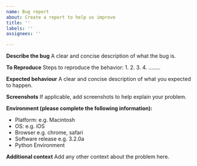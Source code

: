 ```yaml
---
name: Bug report
about: Create a report to help us improve
title: ''
labels: ''
assignees: ''

---
```


**Describe the bug**
A clear and concise description of what the bug is.

**To Reproduce**
Steps to reproduce the behavior:
1.
2. 
3. 
4. ........

**Expected behaviour**
A clear and concise description of what you expected to happen.

**Screenshots**
If applicable, add screenshots to help explain your problem.

**Environment (please complete the following information):**
 - Platform: e.g. Macintosh
 - OS: e.g. iOS
 - Browser e.g. chrome, safari
 - Software release e.g. 3.2.0a
-  Python Environment

**Additional context**
Add any other context about the problem here.
